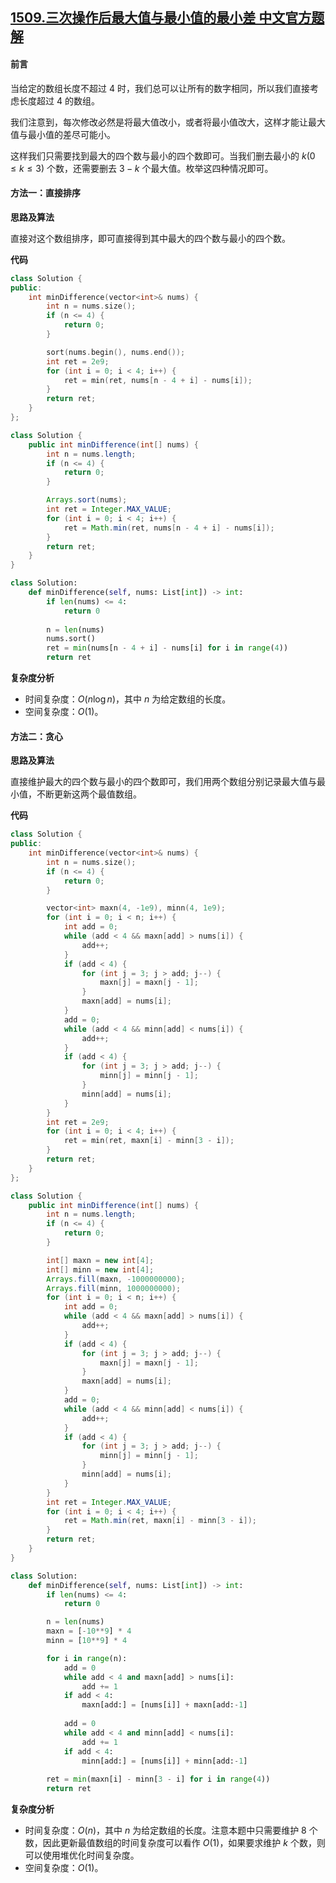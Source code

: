 ## [1509.三次操作后最大值与最小值的最小差 中文官方题解](https://leetcode.cn/problems/minimum-difference-between-largest-and-smallest-value-in-three-moves/solutions/100000/san-ci-cao-zuo-hou-zui-da-zhi-yu-zui-xiao-zhi-de-2)
#### 前言

当给定的数组长度不超过 $4$ 时，我们总可以让所有的数字相同，所以我们直接考虑长度超过 $4$ 的数组。

我们注意到，每次修改必然是将最大值改小，或者将最小值改大，这样才能让最大值与最小值的差尽可能小。

这样我们只需要找到最大的四个数与最小的四个数即可。当我们删去最小的 $k(0 \le k \le 3)$ 个数，还需要删去 $3-k$ 个最大值。枚举这四种情况即可。

#### 方法一：直接排序

**思路及算法**

直接对这个数组排序，即可直接得到其中最大的四个数与最小的四个数。

**代码**

```C++ [sol1-C++]
class Solution {
public:
    int minDifference(vector<int>& nums) {
        int n = nums.size();
        if (n <= 4) {
            return 0;
        }

        sort(nums.begin(), nums.end());
        int ret = 2e9;
        for (int i = 0; i < 4; i++) {
            ret = min(ret, nums[n - 4 + i] - nums[i]);
        }
        return ret;
    }
};
```

```Java [sol1-Java]
class Solution {
    public int minDifference(int[] nums) {
        int n = nums.length;
        if (n <= 4) {
            return 0;
        }

        Arrays.sort(nums);
        int ret = Integer.MAX_VALUE;
        for (int i = 0; i < 4; i++) {
            ret = Math.min(ret, nums[n - 4 + i] - nums[i]);
        }
        return ret;
    }
}
```

```Python [sol1-Python3]
class Solution:
    def minDifference(self, nums: List[int]) -> int:
        if len(nums) <= 4:
            return 0
        
        n = len(nums)
        nums.sort()
        ret = min(nums[n - 4 + i] - nums[i] for i in range(4))
        return ret
```

**复杂度分析**

- 时间复杂度：$O(n \log{n})$，其中 $n$ 为给定数组的长度。
- 空间复杂度：$O(1)$。

#### 方法二：贪心

**思路及算法**

直接维护最大的四个数与最小的四个数即可，我们用两个数组分别记录最大值与最小值，不断更新这两个最值数组。

**代码**

```C++ [sol2-C++]
class Solution {
public:
    int minDifference(vector<int>& nums) {
        int n = nums.size();
        if (n <= 4) {
            return 0;
        }

        vector<int> maxn(4, -1e9), minn(4, 1e9);
        for (int i = 0; i < n; i++) {
            int add = 0;
            while (add < 4 && maxn[add] > nums[i]) {
                add++;
            }
            if (add < 4) {
                for (int j = 3; j > add; j--) {
                    maxn[j] = maxn[j - 1];
                }
                maxn[add] = nums[i];
            }
            add = 0;
            while (add < 4 && minn[add] < nums[i]) {
                add++;
            }
            if (add < 4) {
                for (int j = 3; j > add; j--) {
                    minn[j] = minn[j - 1];
                }
                minn[add] = nums[i];
            }
        }
        int ret = 2e9;
        for (int i = 0; i < 4; i++) {
            ret = min(ret, maxn[i] - minn[3 - i]);
        }
        return ret;
    }
};
```

```Java [sol2-Java]
class Solution {
    public int minDifference(int[] nums) {
        int n = nums.length;
        if (n <= 4) {
            return 0;
        }

        int[] maxn = new int[4];
        int[] minn = new int[4];
        Arrays.fill(maxn, -1000000000);
        Arrays.fill(minn, 1000000000);
        for (int i = 0; i < n; i++) {
            int add = 0;
            while (add < 4 && maxn[add] > nums[i]) {
                add++;
            }
            if (add < 4) {
                for (int j = 3; j > add; j--) {
                    maxn[j] = maxn[j - 1];
                }
                maxn[add] = nums[i];
            }
            add = 0;
            while (add < 4 && minn[add] < nums[i]) {
                add++;
            }
            if (add < 4) {
                for (int j = 3; j > add; j--) {
                    minn[j] = minn[j - 1];
                }
                minn[add] = nums[i];
            }
        }
        int ret = Integer.MAX_VALUE;
        for (int i = 0; i < 4; i++) {
            ret = Math.min(ret, maxn[i] - minn[3 - i]);
        }
        return ret;
    }
}
```

```Python [sol2-Python3]
class Solution:
    def minDifference(self, nums: List[int]) -> int:
        if len(nums) <= 4:
            return 0

        n = len(nums)
        maxn = [-10**9] * 4
        minn = [10**9] * 4

        for i in range(n):
            add = 0
            while add < 4 and maxn[add] > nums[i]:
                add += 1
            if add < 4:
                maxn[add:] = [nums[i]] + maxn[add:-1]
            
            add = 0
            while add < 4 and minn[add] < nums[i]:
                add += 1
            if add < 4:
                minn[add:] = [nums[i]] + minn[add:-1]
        
        ret = min(maxn[i] - minn[3 - i] for i in range(4))
        return ret
```

**复杂度分析**

- 时间复杂度：$O(n)$，其中 $n$ 为给定数组的长度。注意本题中只需要维护 $8$ 个数，因此更新最值数组的时间复杂度可以看作 $O(1)$，如果要求维护 $k$ 个数，则可以使用堆优化时间复杂度。
- 空间复杂度：$O(1)$。